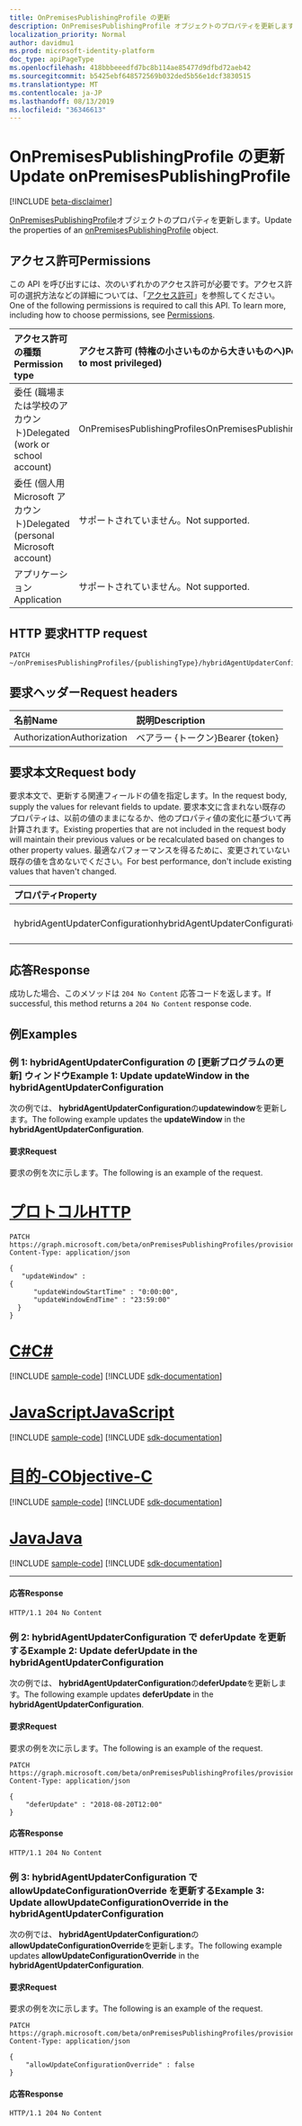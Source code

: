 ```yaml
---
title: OnPremisesPublishingProfile の更新
description: OnPremisesPublishingProfile オブジェクトのプロパティを更新します。
localization_priority: Normal
author: davidmu1
ms.prod: microsoft-identity-platform
doc_type: apiPageType
ms.openlocfilehash: 418bbbeeedfd7bc8b114ae85477d9dfbd72aeb42
ms.sourcegitcommit: b5425ebf648572569b032ded5b56e1dcf3830515
ms.translationtype: MT
ms.contentlocale: ja-JP
ms.lasthandoff: 08/13/2019
ms.locfileid: "36346613"
---
```

# <a name="update-onpremisespublishingprofile"></a><span data-ttu-id="96b2d-103">OnPremisesPublishingProfile の更新</span><span class="sxs-lookup"><span data-stu-id="96b2d-103">Update onPremisesPublishingProfile</span></span>

[!INCLUDE [beta-disclaimer](../../includes/beta-disclaimer.md)]

<span data-ttu-id="96b2d-104">[OnPremisesPublishingProfile](../resources/onpremisespublishingprofile.md)オブジェクトのプロパティを更新します。</span><span class="sxs-lookup"><span data-stu-id="96b2d-104">Update the properties of an [onPremisesPublishingProfile](../resources/onpremisespublishingprofile.md) object.</span></span>

## <a name="permissions"></a><span data-ttu-id="96b2d-105">アクセス許可</span><span class="sxs-lookup"><span data-stu-id="96b2d-105">Permissions</span></span>

<span data-ttu-id="96b2d-p101">この API を呼び出すには、次のいずれかのアクセス許可が必要です。アクセス許可の選択方法などの詳細については、「[アクセス許可](/graph/permissions-reference)」を参照してください。</span><span class="sxs-lookup"><span data-stu-id="96b2d-p101">One of the following permissions is required to call this API. To learn more, including how to choose permissions, see [Permissions](/graph/permissions-reference).</span></span>

| <span data-ttu-id="96b2d-108">アクセス許可の種類</span><span class="sxs-lookup"><span data-stu-id="96b2d-108">Permission type</span></span>                        | <span data-ttu-id="96b2d-109">アクセス許可 (特権の小さいものから大きいものへ)</span><span class="sxs-lookup"><span data-stu-id="96b2d-109">Permissions (from least to most privileged)</span></span> |
|:--------------------------------------|:---------------------------------------------------------|
| <span data-ttu-id="96b2d-110">委任 (職場または学校のアカウント)</span><span class="sxs-lookup"><span data-stu-id="96b2d-110">Delegated (work or school account)</span></span>     | <span data-ttu-id="96b2d-111">OnPremisesPublishingProfiles</span><span class="sxs-lookup"><span data-stu-id="96b2d-111">OnPremisesPublishingProfiles.ReadWrite.All</span></span> |
| <span data-ttu-id="96b2d-112">委任 (個人用 Microsoft アカウント)</span><span class="sxs-lookup"><span data-stu-id="96b2d-112">Delegated (personal Microsoft account)</span></span> | <span data-ttu-id="96b2d-113">サポートされていません。</span><span class="sxs-lookup"><span data-stu-id="96b2d-113">Not supported.</span></span> |
| <span data-ttu-id="96b2d-114">アプリケーション</span><span class="sxs-lookup"><span data-stu-id="96b2d-114">Application</span></span>                            | <span data-ttu-id="96b2d-115">サポートされていません。</span><span class="sxs-lookup"><span data-stu-id="96b2d-115">Not supported.</span></span> |

## <a name="http-request"></a><span data-ttu-id="96b2d-116">HTTP 要求</span><span class="sxs-lookup"><span data-stu-id="96b2d-116">HTTP request</span></span>

<!-- { "blockType": "ignored" } -->

```http
PATCH ~/onPremisesPublishingProfiles/{publishingType}/hybridAgentUpdaterConfiguration
```

## <a name="request-headers"></a><span data-ttu-id="96b2d-117">要求ヘッダー</span><span class="sxs-lookup"><span data-stu-id="96b2d-117">Request headers</span></span>

| <span data-ttu-id="96b2d-118">名前</span><span class="sxs-lookup"><span data-stu-id="96b2d-118">Name</span></span>       | <span data-ttu-id="96b2d-119">説明</span><span class="sxs-lookup"><span data-stu-id="96b2d-119">Description</span></span>|
|:-----------|:-----------|
| <span data-ttu-id="96b2d-120">Authorization</span><span class="sxs-lookup"><span data-stu-id="96b2d-120">Authorization</span></span> | <span data-ttu-id="96b2d-121">ベアラー {トークン}</span><span class="sxs-lookup"><span data-stu-id="96b2d-121">Bearer {token}</span></span> |

## <a name="request-body"></a><span data-ttu-id="96b2d-122">要求本文</span><span class="sxs-lookup"><span data-stu-id="96b2d-122">Request body</span></span>

<span data-ttu-id="96b2d-123">要求本文で、更新する関連フィールドの値を指定します。</span><span class="sxs-lookup"><span data-stu-id="96b2d-123">In the request body, supply the values for relevant fields to update.</span></span> <span data-ttu-id="96b2d-124">要求本文に含まれない既存のプロパティは、以前の値のままになるか、他のプロパティ値の変化に基づいて再計算されます。</span><span class="sxs-lookup"><span data-stu-id="96b2d-124">Existing properties that are not included in the request body will maintain their previous values or be recalculated based on changes to other property values.</span></span> <span data-ttu-id="96b2d-125">最適なパフォーマンスを得るために、変更されていない既存の値を含めないでください。</span><span class="sxs-lookup"><span data-stu-id="96b2d-125">For best performance, don't include existing values that haven't changed.</span></span>

| <span data-ttu-id="96b2d-126">プロパティ</span><span class="sxs-lookup"><span data-stu-id="96b2d-126">Property</span></span>     | <span data-ttu-id="96b2d-127">型</span><span class="sxs-lookup"><span data-stu-id="96b2d-127">Type</span></span>        | <span data-ttu-id="96b2d-128">説明</span><span class="sxs-lookup"><span data-stu-id="96b2d-128">Description</span></span> |
|:-------------|:------------|:------------|
|<span data-ttu-id="96b2d-129">hybridAgentUpdaterConfiguration</span><span class="sxs-lookup"><span data-stu-id="96b2d-129">hybridAgentUpdaterConfiguration</span></span>|<span data-ttu-id="96b2d-130">hybridAgentUpdaterConfiguration</span><span class="sxs-lookup"><span data-stu-id="96b2d-130">hybridAgentUpdaterConfiguration</span></span>|<span data-ttu-id="96b2d-131">[HybridAgentUpdaterConfiguration](../resources/hybridagentupdaterconfiguration.md)を表します。</span><span class="sxs-lookup"><span data-stu-id="96b2d-131">Represents [hybridAgentUpdaterConfiguration](../resources/hybridagentupdaterconfiguration.md).</span></span>|

## <a name="response"></a><span data-ttu-id="96b2d-132">応答</span><span class="sxs-lookup"><span data-stu-id="96b2d-132">Response</span></span>

<span data-ttu-id="96b2d-133">成功した場合、このメソッドは `204 No Content` 応答コードを返します。</span><span class="sxs-lookup"><span data-stu-id="96b2d-133">If successful, this method returns a `204 No Content` response code.</span></span>

## <a name="examples"></a><span data-ttu-id="96b2d-134">例</span><span class="sxs-lookup"><span data-stu-id="96b2d-134">Examples</span></span>

### <a name="example-1-update-updatewindow-in-the-hybridagentupdaterconfiguration"></a><span data-ttu-id="96b2d-135">例 1: hybridAgentUpdaterConfiguration の [更新プログラムの更新] ウィンドウ</span><span class="sxs-lookup"><span data-stu-id="96b2d-135">Example 1: Update updateWindow in the hybridAgentUpdaterConfiguration</span></span>

<span data-ttu-id="96b2d-136">次の例では、 **hybridAgentUpdaterConfiguration**の**updatewindow**を更新します。</span><span class="sxs-lookup"><span data-stu-id="96b2d-136">The following example updates the **updateWindow** in the **hybridAgentUpdaterConfiguration**.</span></span>

#### <a name="request"></a><span data-ttu-id="96b2d-137">要求</span><span class="sxs-lookup"><span data-stu-id="96b2d-137">Request</span></span>

<span data-ttu-id="96b2d-138">要求の例を次に示します。</span><span class="sxs-lookup"><span data-stu-id="96b2d-138">The following is an example of the request.</span></span>

# <a name="httptabhttp"></a>[<span data-ttu-id="96b2d-139">プロトコル</span><span class="sxs-lookup"><span data-stu-id="96b2d-139">HTTP</span></span>](#tab/http)
<!-- {
  "blockType": "request",
  "name": "update_onpremisespublishingprofile"
}-->

```http
PATCH https://graph.microsoft.com/beta/onPremisesPublishingProfiles/provisioning/hybridAgentUpdaterConfiguration
Content-Type: application/json

{
   "updateWindow" :
{
      "updateWindowStartTime" : "0:00:00",
      "updateWindowEndTime" : "23:59:00"
  }
}
```
# <a name="ctabcsharp"></a>[<span data-ttu-id="96b2d-140">C#</span><span class="sxs-lookup"><span data-stu-id="96b2d-140">C#</span></span>](#tab/csharp)
[!INCLUDE [sample-code](../includes/snippets/csharp/update-onpremisespublishingprofile-csharp-snippets.md)]
[!INCLUDE [sdk-documentation](../includes/snippets/snippets-sdk-documentation-link.md)]

# <a name="javascripttabjavascript"></a>[<span data-ttu-id="96b2d-141">JavaScript</span><span class="sxs-lookup"><span data-stu-id="96b2d-141">JavaScript</span></span>](#tab/javascript)
[!INCLUDE [sample-code](../includes/snippets/javascript/update-onpremisespublishingprofile-javascript-snippets.md)]
[!INCLUDE [sdk-documentation](../includes/snippets/snippets-sdk-documentation-link.md)]

# <a name="objective-ctabobjc"></a>[<span data-ttu-id="96b2d-142">目的-C</span><span class="sxs-lookup"><span data-stu-id="96b2d-142">Objective-C</span></span>](#tab/objc)
[!INCLUDE [sample-code](../includes/snippets/objc/update-onpremisespublishingprofile-objc-snippets.md)]
[!INCLUDE [sdk-documentation](../includes/snippets/snippets-sdk-documentation-link.md)]

# <a name="javatabjava"></a>[<span data-ttu-id="96b2d-143">Java</span><span class="sxs-lookup"><span data-stu-id="96b2d-143">Java</span></span>](#tab/java)
[!INCLUDE [sample-code](../includes/snippets/java/update-onpremisespublishingprofile-java-snippets.md)]
[!INCLUDE [sdk-documentation](../includes/snippets/snippets-sdk-documentation-link.md)]

---


#### <a name="response"></a><span data-ttu-id="96b2d-144">応答</span><span class="sxs-lookup"><span data-stu-id="96b2d-144">Response</span></span>

<!-- {
  "blockType": "response",
  "truncated": true,
  "@odata.type": "microsoft.graph.onPremisesPublishingProfile"
} -->

```http
HTTP/1.1 204 No Content
```

### <a name="example-2-update-deferupdate-in-the-hybridagentupdaterconfiguration"></a><span data-ttu-id="96b2d-145">例 2: hybridAgentUpdaterConfiguration で deferUpdate を更新する</span><span class="sxs-lookup"><span data-stu-id="96b2d-145">Example 2: Update deferUpdate in the hybridAgentUpdaterConfiguration</span></span> 

<span data-ttu-id="96b2d-146">次の例では、 **hybridAgentUpdaterConfiguration**の**deferUpdate**を更新します。</span><span class="sxs-lookup"><span data-stu-id="96b2d-146">The following example updates **deferUpdate** in the **hybridAgentUpdaterConfiguration**.</span></span>

#### <a name="request"></a><span data-ttu-id="96b2d-147">要求</span><span class="sxs-lookup"><span data-stu-id="96b2d-147">Request</span></span>

<span data-ttu-id="96b2d-148">要求の例を次に示します。</span><span class="sxs-lookup"><span data-stu-id="96b2d-148">The following is an example of the request.</span></span>
<!-- {
  "blockType": "request",
  "name": "update_onpremisespublishingprofile"
}-->

```http
PATCH https://graph.microsoft.com/beta/onPremisesPublishingProfiles/provisioning/hybridAgentUpdaterConfiguration
Content-Type: application/json

{
    "deferUpdate" : "2018-08-20T12:00"
}
```

#### <a name="response"></a><span data-ttu-id="96b2d-149">応答</span><span class="sxs-lookup"><span data-stu-id="96b2d-149">Response</span></span>

<!-- {
  "blockType": "response",
  "truncated": true,
  "@odata.type": "microsoft.graph.onPremisesPublishingProfile"
} -->

```http
HTTP/1.1 204 No Content
```

### <a name="example-3-update-allowupdateconfigurationoverride-in-the-hybridagentupdaterconfiguration"></a><span data-ttu-id="96b2d-150">例 3: hybridAgentUpdaterConfiguration で allowUpdateConfigurationOverride を更新する</span><span class="sxs-lookup"><span data-stu-id="96b2d-150">Example 3: Update allowUpdateConfigurationOverride in the hybridAgentUpdaterConfiguration</span></span>

<span data-ttu-id="96b2d-151">次の例では、 **hybridAgentUpdaterConfiguration**の**allowUpdateConfigurationOverride**を更新します。</span><span class="sxs-lookup"><span data-stu-id="96b2d-151">The following example updates **allowUpdateConfigurationOverride** in the **hybridAgentUpdaterConfiguration**.</span></span>

#### <a name="request"></a><span data-ttu-id="96b2d-152">要求</span><span class="sxs-lookup"><span data-stu-id="96b2d-152">Request</span></span>

<span data-ttu-id="96b2d-153">要求の例を次に示します。</span><span class="sxs-lookup"><span data-stu-id="96b2d-153">The following is an example of the request.</span></span>
<!-- {
  "blockType": "request",
  "name": "update_onpremisespublishingprofile"
}-->

```http
PATCH https://graph.microsoft.com/beta/onPremisesPublishingProfiles/provisioning/hybridAgentUpdaterConfiguration
Content-Type: application/json

{
    "allowUpdateConfigurationOverride" : false
}
```

#### <a name="response"></a><span data-ttu-id="96b2d-154">応答</span><span class="sxs-lookup"><span data-stu-id="96b2d-154">Response</span></span>

<!-- {
  "blockType": "response",
  "truncated": true,
  "@odata.type": "microsoft.graph.onPremisesPublishingProfile"
} -->

```http
HTTP/1.1 204 No Content
```

<!-- uuid: 8fcb5dbc-d5aa-4681-8e31-b001d5168d79
2015-10-25 14:57:30 UTC -->
<!-- {
  "type": "#page.annotation",
  "description": "Update onpremisespublishingprofile",
  "keywords": "",
  "section": "documentation",
  "tocPath": ""
}-->
